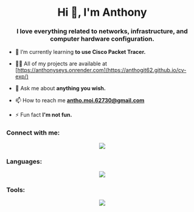 <h1 align="center">Hi 👋, I'm Anthony</h1>
<h3 align="center">I love everything related to networks, infrastructure, and computer hardware configuration.</h3>

- 🌱 I’m currently learning **to use Cisco Packet Tracer.**

- 👨‍💻 All of my projects are available at [https://anthonyseys.onrender.com](https://anthogit62.github.io/cv-exp/)

- 💬 Ask me about **anything you wish.**

- 📫 How to reach me **antho.moi.62730@gmail.com**

- ⚡ Fun fact **I'm not fun.**

<h3 align="left">Connect with me:</h3>
<p align="center">
  <a href="https://skillicons.dev">
    <img src="https://skillicons.dev/icons?i=linkedin,discord,gmail" />
  </a>
</p>

<h3 align="left">Languages:</h3>
<p align="center">
  <a href="https://skillicons.dev">
    <img src="https://skillicons.dev/icons?i=arduino,c,bash,html,css,php,postgres" />
  </a>
</p>

<h3 align="left">Tools:</h3>
<p align="center">
  <a href="https://skillicons.dev">
    <img src="https://skillicons.dev/icons?i=windows,linux,docker,github,notion,postman,vscode,wordpress" />
  </a>
</p>

